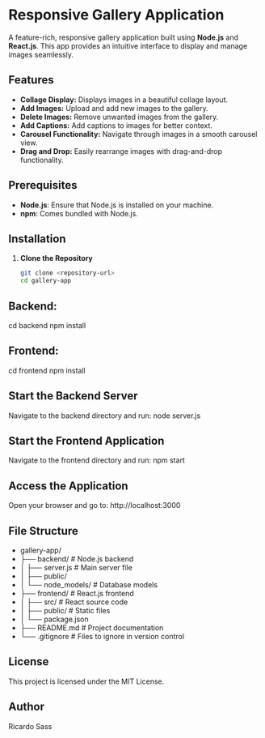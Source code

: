 # Responsive Gallery Application

A feature-rich, responsive gallery application built using **Node.js** and **React.js**. This app provides an intuitive interface to display and manage images seamlessly.

## Features
- **Collage Display:** Displays images in a beautiful collage layout.
- **Add Images:** Upload and add new images to the gallery.
- **Delete Images:** Remove unwanted images from the gallery.
- **Add Captions:** Add captions to images for better context.
- **Carousel Functionality:** Navigate through images in a smooth carousel view.
- **Drag and Drop:** Easily rearrange images with drag-and-drop functionality.

## Prerequisites
- **Node.js**: Ensure that Node.js is installed on your machine.
- **npm**: Comes bundled with Node.js.

## Installation

1. **Clone the Repository**  
   ```bash
   git clone <repository-url>
   cd gallery-app

##   Backend:
   cd backend
   npm install

   ## Frontend:
   cd frontend
   npm install

   ## Start the Backend Server
   Navigate to the backend directory and run:
   node server.js

   ## Start the Frontend Application
   Navigate to the frontend directory and run:
   npm start

   ## Access the Application
   Open your browser and go to:
   http://localhost:3000

   ## File Structure
   - gallery-app/
   - ├── backend/       # Node.js backend
   - │   ├── server.js  # Main server file
   - │   ├── public/  
   - │   └── node_models/    # Database models
   - ├── frontend/      # React.js frontend
   - │   ├── src/       # React source code
   - │   ├── public/    # Static files
   - │   └── package.json
   - ├── README.md      # Project documentation
   - └── .gitignore     # Files to ignore in version control

   ## License
   This project is licensed under the MIT License.

   ## Author
   Ricardo Sass
   

